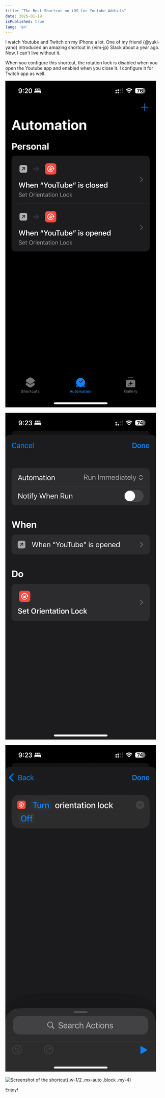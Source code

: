 ```yaml
---
title: "The Best Shortcut on iOS for Youtube Addicts"
date: 2025-01-19
isPublished: true
lang: 'en'
---
```


I watch Youtube and Twitch on my iPhone a lot. One of my friend {@yuki-yano} introduced an amazing shortcut in {vim-jp} Slack about a year ago. Now, I can't live without it.

When you configure this shortcut, the rotation lock is disabled when you open the Youtube app and enabled when you close it. I configure it for Twitch app as well.

<div grid='~ cols-3 gap-2'>

![](./2025-01-19/IMG_0941.png)

![](./2025-01-19/IMG_0942.png)

![](./2025-01-19/IMG_0943.png)

</div>

![](./2025-01-19/ss.avif 'Screenshot of the shortcut'){.w-1/2 .mx-auto .block .my-4}

Enjoy!
